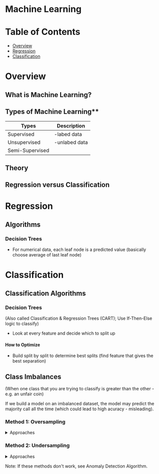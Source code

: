 
# Machine Learning

# Table of Contents
* [Overview](#overview)
* [Regression](#regression)
* [Classification](#classification)

# Overview

## What is Machine Learning?


## Types of Machine Learning**
|  Types         |  Description      |
|----------------|------------------|
|Supervised      |-labed data      |
|Unsupervised    | -unlabed data   |
|Semi-Supervised |                 |
  
## Theory

## Regression versus Classification


# Regression

## Algorithms

### Decision Trees
* For numerical data, each leaf node is a predicted value (basically choose average of last leaf node)

# Classification

## Classification Algorithms

### Decision Trees
(Also called Classification & Regression Trees (CART); Use If-Then-Else logic to classify)
* Look at every feature and decide which to split up

#### How to Optimize
* Build split by split to determine best splits (find feature that gives the best separation)

## Class Imbalances
(When one class that you are trying to classify is greater than the other - e.g. an unfair coin)

If we build a model on an imbalanced dataset, the model may predict the majority call all the time (which could lead to high acuracy - misleading). 

### Method 1: Oversampling 
<details><summary>Approaches</summary>
<p>
1. **Random** - Repeat data for minority class until it is balaned with the majority class. 
	
2. **Synthetic Minority Oversampling Technique (SMOTE)** - Similar to KNN, Create a new point in minority class that is between two nearest neighbors
	
3. **ADAptive SYNthetic oversampling (ADASYN)** - generates point where the class imbalance is the greatest; 

Note: Each approach comes at a cost (e.g. classifying more of minority class could cause more misclassification of majority class). The best solution depends on your problem and dataset.

</p>
</details>

### Method 2: Undersampling 

<details><summary>Approaches</summary>
<p>
1. **Random** - Randomly select observations in majority class so that the size of each class is equal. 
2. **Near Miss** - only sample points from the majority class necessary to distinguish between the classes
3. **NearMiss-1** select samples from the majority class for which the average distance of the N _closest_ samples of a minority class is smallest.

</p>
</details>

Note: If these methods don't work, see Anomaly Detection Algorithm. 
<!--stackedit_data:
eyJoaXN0b3J5IjpbLTE2OTAyOTU1OTAsMTcyODU1MzMzNCwtMT
UzOTEzOTkxMCwyNzg4MjMyODMsMTkzODk2ODkwNSw2Mjk3MjU5
NjksLTEzNTk3OTI3ODQsLTIwNjU2MjYzNTMsLTE3MTg4OTc3OT
UsNzI0NjY3MzczLDExNTk0MzMyMTksNjM5NzY5NzY3LDMzMTU1
ODY5Nl19
-->